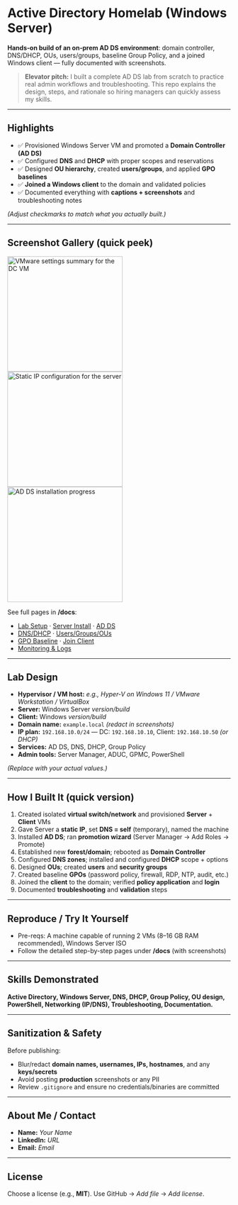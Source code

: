 # Active Directory Homelab (Windows Server)

**Hands‑on build of an on‑prem AD DS environment**: domain controller, DNS/DHCP, OUs, users/groups, baseline Group Policy, and a joined Windows client — fully documented with screenshots.

> **Elevator pitch:** I built a complete AD DS lab from scratch to practice real admin workflows and troubleshooting. This repo explains the design, steps, and rationale so hiring managers can quickly assess my skills.

---

## Highlights

- ✅ Provisioned Windows Server VM and promoted a **Domain Controller (AD DS)**
- ✅ Configured **DNS** and **DHCP** with proper scopes and reservations
- ✅ Designed **OU hierarchy**, created **users/groups**, and applied **GPO baselines**
- ✅ **Joined a Windows client** to the domain and validated policies
- ✅ Documented everything with **captions + screenshots** and troubleshooting notes

*(Adjust checkmarks to match what you actually built.)*

---

## Screenshot Gallery (quick peek)

<p>
  <img src="docs/img/01-lab-setup-01.png" alt="VMware settings summary for the DC VM" width="260" />
  <img src="docs/img/02-server-install-02.png" alt="Static IP configuration for the server" width="260" />
  <img src="docs/img/03-active-directory-ds-03.png" alt="AD DS installation progress" width="260" />
</p>

See full pages in **/docs**:
- [Lab Setup](docs/01-lab-setup.md) · [Server Install](docs/02-server-install.md) · [AD DS](docs/03-active-directory-ds.md)
- [DNS/DHCP](docs/04-dns-dhcp.md) · [Users/Groups/OUs](docs/05-users-groups-ou.md)
- [GPO Baseline](docs/06-group-policy-baseline.md) · [Join Client](docs/07-join-client.md)
- [Monitoring & Logs](docs/08-monitoring-and-logs.md)

---

## Lab Design

- **Hypervisor / VM host:** _e.g., Hyper‑V on Windows 11 / VMware Workstation / VirtualBox_
- **Server:** Windows Server _version/build_
- **Client:** Windows _version/build_
- **Domain name:** `example.local` *(redact in screenshots)*
- **IP plan:** `192.168.10.0/24` — DC: `192.168.10.10`, Client: `192.168.10.50` *(or DHCP)*
- **Services:** AD DS, DNS, DHCP, Group Policy
- **Admin tools:** Server Manager, ADUC, GPMC, PowerShell

*(Replace with your actual values.)*

---

## How I Built It (quick version)

1. Created isolated **virtual switch/network** and provisioned **Server** + **Client** VMs
2. Gave Server a **static IP**, set **DNS = self** (temporary), named the machine
3. Installed **AD DS**; ran **promotion wizard** (Server Manager → Add Roles → Promote)
4. Established new **forest/domain**; rebooted as **Domain Controller**
5. Configured **DNS zones**; installed and configured **DHCP** scope + options
6. Designed **OUs**; created **users** and **security groups**
7. Created baseline **GPOs** (password policy, firewall, RDP, NTP, audit, etc.)
8. Joined the **client** to the domain; verified **policy application** and **login**
9. Documented **troubleshooting** and **validation** steps

---

## Reproduce / Try It Yourself

- Pre-reqs: A machine capable of running 2 VMs (8–16 GB RAM recommended), Windows Server ISO
- Follow the detailed step-by-step pages under **/docs** (with screenshots)

---

## Skills Demonstrated

**Active Directory, Windows Server, DNS, DHCP, Group Policy, OU design, PowerShell, Networking (IP/DNS), Troubleshooting, Documentation.**

---

## Sanitization & Safety

Before publishing:
- Blur/redact **domain names, usernames, IPs, hostnames**, and any **keys/secrets**
- Avoid posting **production** screenshots or any PII
- Review `.gitignore` and ensure no credentials/binaries are committed

---

## About Me / Contact

- **Name:** _Your Name_
- **LinkedIn:** _URL_
- **Email:** _Email_

---

## License

Choose a license (e.g., **MIT**). Use GitHub → *Add file* → *Add license*.

